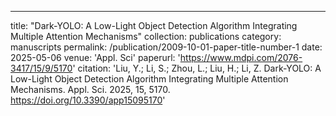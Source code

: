 ---
title: "Dark-YOLO: A Low-Light Object Detection Algorithm Integrating Multiple Attention Mechanisms"
collection: publications
category: manuscripts
permalink: /publication/2009-10-01-paper-title-number-1
date: 2025-05-06
venue: 'Appl. Sci'
paperurl: 'https://www.mdpi.com/2076-3417/15/9/5170'
citation: 'Liu, Y.; Li, S.; Zhou, L.; Liu, H.; Li, Z. Dark-YOLO: A Low-Light Object Detection Algorithm Integrating Multiple Attention Mechanisms. Appl. Sci. 2025, 15, 5170. https://doi.org/10.3390/app15095170'

